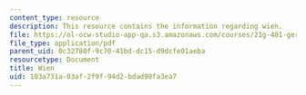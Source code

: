 ```yaml
---
content_type: resource
description: This resource contains the information regarding wien.
file: https://ol-ocw-studio-app-qa.s3.amazonaws.com/courses/21g-401-german-i-fall-2008/103a731a03af2f9f94d2bdad98fa3ea7_MIT21G_401F08_group3.pdf
file_type: application/pdf
parent_uid: 0c32780f-9c70-41bd-dc15-d9dcfe01aeba
resourcetype: Document
title: Wien
uid: 103a731a-03af-2f9f-94d2-bdad98fa3ea7
---
```


